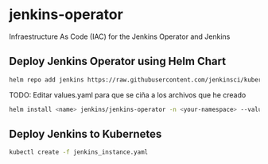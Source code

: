 # jenkins-operator

Infraestructure As Code (IAC) for the Jenkins Operator and Jenkins

## Deploy Jenkins Operator using Helm Chart

```bash
helm repo add jenkins https://raw.githubusercontent.com/jenkinsci/kubernetes-operator/master/chart
```

TODO: Editar values.yaml para que se ciña a los archivos que he creado

```bash
helm install <name> jenkins/jenkins-operator -n <your-namespace> --values values.yaml
```

## Deploy Jenkins to Kubernetes

```bash
kubectl create -f jenkins_instance.yaml
```